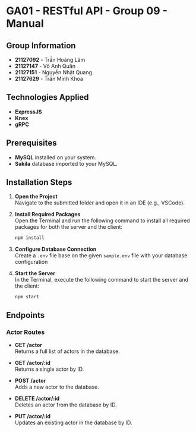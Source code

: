 # GA01 - RESTful API - Group 09 - Manual

## Group Information
- **21127092** - Trần Hoàng Lâm
- **21127147** - Võ Anh Quân
- **21127151** - Nguyễn Nhật Quang
- **21127629** - Trần Minh Khoa

## Technologies Applied
- **ExpressJS**
- **Knex**
- **gRPC**

## Prerequisites
- **MySQL** installed on your system.
- **Sakila** database imported to your MySQL.

## Installation Steps

1. **Open the Project**  
   Navigate to the submitted folder and open it in an IDE (e.g., VSCode).

2. **Install Required Packages**  
   Open the Terminal and run the following command to install all required packages for both the server and the client:
   ```bash
   npm install
   ```

3. **Configure Database Connection**  
   Create a `.env` file base on the given `sample.env` file with your database configuration

4. **Start the Server**  
   In the Terminal, execute the following command to start the server and the client:
   ```
   npm start
   ```

## Endpoints

### Actor Routes
- **GET /actor**  
  Returns a full list of actors in the database.

- **GET /actor/:id**  
  Returns a single actor by ID.

- **POST /actor**  
  Adds a new actor to the database.

- **DELETE /actor/:id**  
  Deletes an actor from the database by ID.

- **PUT /actor/:id**  
  Updates an existing actor in the database by ID.
